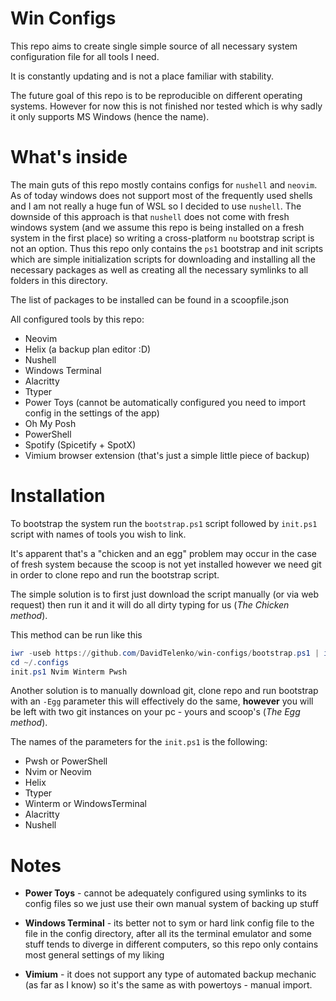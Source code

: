 # Win Configs

This repo aims to create single simple source of all necessary system
configuration file for all tools I need.

It is constantly updating and is not a place familiar with stability.

The future goal of this repo is to be reproducible on different operating
systems. However for now this is not finished nor tested which is why sadly it
only supports MS Windows (hence the name).

# What's inside

The main guts of this repo mostly contains configs for `nushell` and `neovim`.
As of today windows does not support most of the frequently used shells and I
am not really a huge fun of WSL so I decided to use `nushell`. The downside of
this approach is that `nushell` does not come with fresh windows system (and we
assume this repo is being installed on a fresh system in the first place) so
writing a cross-platform `nu` bootstrap script is not an option. Thus this repo
only contains the `ps1` bootstrap and init scripts which are simple
initialization scripts for downloading and installing all the necessary
packages as well as creating all the necessary symlinks to all folders in this
directory.

The list of packages to be installed can be found in a scoopfile.json

All configured tools by this repo:
- Neovim
- Helix (a backup plan editor :D)
- Nushell
- Windows Terminal
- Alacritty
- Ttyper
- Power Toys (cannot be automatically configured you need to import config in
  the settings of the app)
- Oh My Posh
- PowerShell
- Spotify (Spicetify + SpotX)
- Vimium browser extension (that's just a simple little piece of backup)

# Installation

To bootstrap the system run the `bootstrap.ps1` script followed by `init.ps1`
script with names of tools you wish to link.

It's apparent that's a "chicken and an egg" problem may occur in the case of
fresh system because the scoop is not yet installed however we need git in
order to clone repo and run the bootstrap script.

The simple solution is to first just download the script manually (or via web
request) then run it and it will do all dirty typing for us (*The Chicken
method*).

This method can be run like this

```powershell
iwr -useb https://github.com/DavidTelenko/win-configs/bootstrap.ps1 | iex
cd ~/.configs
init.ps1 Nvim Winterm Pwsh
```

Another solution is to manually download git, clone repo and run bootstrap with
an `-Egg` parameter this will effectively do the same, **however** you will be
left with two git instances on your pc - yours and scoop's (*The Egg method*).

The names of the parameters for the `init.ps1` is the following:

  - Pwsh        or PowerShell
  - Nvim        or Neovim
  - Helix
  - Ttyper
  - Winterm     or WindowsTerminal
  - Alacritty
  - Nushell

# Notes

  - **Power Toys** - cannot be adequately configured using symlinks to its config
    files so we just use their own manual system of backing up stuff

  - **Windows Terminal** - its better not to sym or hard link config file to the
    file in the config directory, after all its the terminal emulator and some
    stuff tends to diverge in different computers, so this repo only contains
    most general settings of my liking

  - **Vimium** - it does not support any type of automated backup mechanic (as
    far as I know) so it's the same as with powertoys - manual import.
